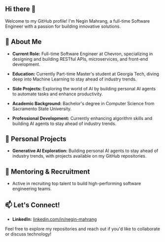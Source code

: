 ## Hi there 👋

<!--
**neginmhg/neginmhg** is a ✨ _special_ ✨ repository because its `README.md` (this file) appears on your GitHub profile.

Here are some ideas to get you started:

- 🔭 I’m currently working on ...
- 🌱 I’m currently learning ...
- 👯 I’m looking to collaborate on ...
- 🤔 I’m looking for help with ...
- 💬 Ask me about ...
- 📫 How to reach me: ...
- 😄 Pronouns: ...
- ⚡ Fun fact: ...
-->
Welcome to my GitHub profile! I'm Negin Mahrang, a full-time Software Engineer with a passion for building innovative solutions.

## 🚀 About Me

- **Current Role:** Full-time Software Engineer at Chevron, specializing in designing and building RESTful APIs, microservices, and front-end development.

- **Education:** Currently Part-time Master's student at Georgia Tech, diving deep into Machine Learning to stay ahead of industry trends.

- **Side Projects:** Exploring the world of AI by building personal AI agents to automate tasks and enhance productivity.

- **Academic Background:** Bachelor's degree in Computer Science from Sacramento State University.

- **Professional Development:** Currently enhancing algorithm skills and building AI agents to stay ahead of industry trends.

## 🌱 Personal Projects

- **Generative AI Exploration:** Building personal AI agents to stay ahead of industry trends, with projects available on my GitHub repositories.

## 🤝 Mentoring & Recruitment

- Active in recruiting top talent to build high-performing software engineering teams.

## 📫 Let's Connect!

- **LinkedIn:** [linkedin.com/in/negin-mahrang](https://www.linkedin.com/in/negin-mahrang/)

Feel free to explore my repositories and reach out if you'd like to collaborate or discuss technology! 
